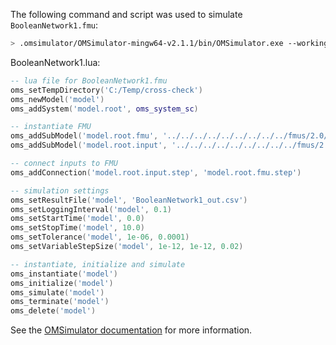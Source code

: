 The following command and script was used to simulate `BooleanNetwork1.fmu`:
```bash
> .omsimulator/OMSimulator-mingw64-v2.1.1/bin/OMSimulator.exe --workingDir=results/2.0/me/win64/OMSimulator/v2.1.1/Dymola/2019FD01/BooleanNetwork1 --stripRoot=true --skipCSVHeader=true --addParametersToCSV=true --suppressPath=true --timeout=60 BooleanNetwork1.lua
```

BooleanNetwork1.lua:
```lua
-- lua file for BooleanNetwork1.fmu
oms_setTempDirectory('C:/Temp/cross-check')
oms_newModel('model')
oms_addSystem('model.root', oms_system_sc)

-- instantiate FMU
oms_addSubModel('model.root.fmu', '../../../../../../../../../fmus/2.0/me/win64/Dymola/2019FD01/BooleanNetwork1/BooleanNetwork1.fmu')
oms_addSubModel('model.root.input', '../../../../../../../../../fmus/2.0/me/win64/Dymola/2019FD01/BooleanNetwork1/BooleanNetwork1_in.csv')

-- connect inputs to FMU
oms_addConnection('model.root.input.step', 'model.root.fmu.step')

-- simulation settings
oms_setResultFile('model', 'BooleanNetwork1_out.csv')
oms_setLoggingInterval('model', 0.1)
oms_setStartTime('model', 0.0)
oms_setStopTime('model', 10.0)
oms_setTolerance('model', 1e-06, 0.0001)
oms_setVariableStepSize('model', 1e-12, 1e-12, 0.02)

-- instantiate, initialize and simulate
oms_instantiate('model')
oms_initialize('model')
oms_simulate('model')
oms_terminate('model')
oms_delete('model')
```
See the [OMSimulator documentation](https://openmodelica.org/doc/OMSimulator/master/html/index.html) for more information.

